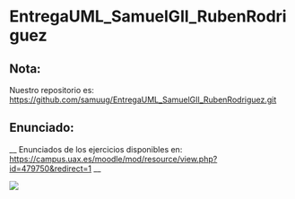 # EntregaUML_SamuelGIl_RubenRodriguez

## Nota: 
Nuestro repositorio es: https://github.com/samuug/EntregaUML_SamuelGIl_RubenRodriguez.git

## Enunciado:
__ Enunciados de los ejercicios disponibles en: https://campus.uax.es/moodle/mod/resource/view.php?id=479750&redirect=1 __

<img src=//www.plantuml.com/plantuml/png/JOnD2i8m44RtSueXoqA2RhigL9Ukz09Z6YIG7yZCW22UgaVenPH2QRVllUyRMAY9vWHZ8cQyiZJreeq-C2xp55-rnpC-mbigN4Z8nsKkFPwSs-YD9BH8AV2_TCvr68fct31yOJz5imuF85FprM2rTdKTtlLfTsyEBGoXJ9hJ3m00>
